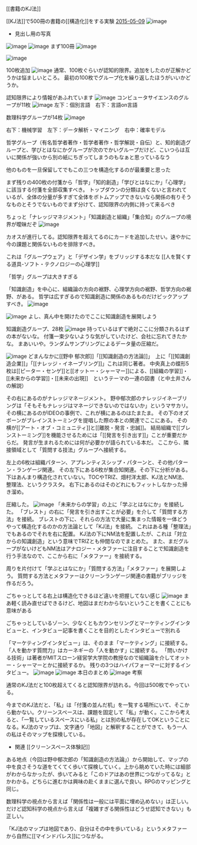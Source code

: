 
[[書籍のKJ法]]

[[KJ法]]で500冊の書籍の[[構造化]]をする実験 [2015-05-09](https://www.facebook.com/nishiohirokazu/posts/10205912200340678)
![image](https://gyazo.com/5d3368e7260d513c2ce28960487f820d/thumb/1000)
- 見出し用の写真



![image](https://gyazo.com/a0f6a93ec2889e1e9fe94e8e988fc85b/thumb/1000)
![image](https://gyazo.com/b855961bca95759c70ba3f0958b3ef28/thumb/1000)
まず100冊
![image](https://gyazo.com/41ee7b244f65bb0e7493752fec9c6087/thumb/1000)

![image](https://gyazo.com/5d3368e7260d513c2ce28960487f820d/thumb/1000)

100枚追加
![image](https://gyazo.com/0c7f1503d7318648dd7492411b24ebd4/thumb/1000)
通常、100枚ぐらいが認知的限界。追加をしたのが正解かどうかは悩ましいところ。
最初の100枚でグループ化を繰り返したほうがいいかどうか。

認知限界により情報があふれています
![image](https://gyazo.com/de9393ed5e531240530b202160259922/thumb/1000)
コンビュータサイエンスのグループが11枚
![image](https://gyazo.com/0ba0b672d99965e3b652336c9823bf28/thumb/1000)
左下：個別言語　右下：言語on言語

数理科学グループが14枚
![image](https://gyazo.com/17ba66ec397920300631123a9bf3716c/thumb/1000)

右下：機械学習　左下：データ解析・マイニング　右中：確率モデル

哲学グループ（有名哲学者著作・哲学者著作・哲学解説・自伝）と、知的創造グループと、学びとはなにかグループが次のでかいグループだけど、こいつらは互いに関係が強いから別の紙にちぎってしまうのもなぁと思っているなう

他のものを一旦保留してでもこの三つを構造化するのが最重要と思った

まず残りの400枚の付箋から「哲学」「知的創造」「学びとはなにか」「心理学」に該当する付箋を全部収集すべき。
トップダウンの分類は良くないと言われているが、全体の分量が多すぎて全体をボトムアップできないなら関係の有りそうなものとそうでないものでまず分けて、認知限界の内側に持って来るべき

ちょっと「ナレッジマネジメント」「知識創造と組織」「集合知」のグループの境界が曖昧だぞ
![image](https://gyazo.com/e12144fef486f63e1d5efdb3e375dde6/thumb/1000)

カオスが進行してる。認知限界を超えてるのにカードを追加したせい。速やかに今の課題と関係ないものを排除すべき。

これは「グループウェア」と「デザイン学」をブリッジする本だな [[人を賢くする道具-ソフト・テクノロジーの心理学]]

「哲学」グループは大きすぎる

「知識創造」を中心に、組織論の方向の裾野、心理学方向の裾野、哲学方向の裾野、がある。
哲学は広すぎるので知識創造に関係のあるものだけピックアップすべき。
![image](https://gyazo.com/95155bb302795958f8f7db89e0059991/thumb/1000)

![image](https://gyazo.com/573dc2e9fd48b921f29b11005f6ca55e/thumb/1000)
よし、真ん中を開けたのでここに知識創造を展開しよう

知識創造グループ、28枚
![image](https://gyazo.com/000b05b148038a908fbbdb88468d4d56/thumb/1000)
持っているはずで絶対ここに分類されるはずの本がないな。
付箋一束少ないような気がしていたけど、会社に忘れてきたかな。
まあいいや。ランダムサンプリングによるデータ量の圧縮だ。

![image](https://gyazo.com/fba3db6a9bb3bfe7a8603e66d3361715/thumb/1000)
どまんなかに[[野中 郁次郎]]「[[知識創造の方法論]]」　上に「[[知識創造企業]]」「[[ナレッジ・イネーブリング]]」これは同じ著者。
中央真上の蝶形5枚は[[ピーター・センゲ]]と[[オットー・シャーマー]]による、[[組織の学習]]・[[未来からの学習]]・[[未来の出現]]　というテーマの一連の図書（と中土井さんの解説）

その右にあるのがナレッジマネージメント。
野中郁次郎のナレッジイネーブリングは「そもそもナレッジはマネージできないのではないか」というマサカリ。
その横にあるのがIDEOの事例で、これが横にあるのはたまたま。
その下のオズボーンがブレインストーミングを提唱した際の本との関連でここにある。
その横が[[アート・オブ・コミュニティ]]と[[離脱・発言・忠誠]]。
結局組織で[[ブレンストーミング]]を機能させるためには「[[発言を引き出す]]」ことが重要だからだ。
発言が生まれるためには何が必要かが語られている本だ。
ここから、隣接領域として「質問する技法」グループへ接続する。

左上の6枚は組織パターン、アプレンティスシップ・パターンと、その他パターン・ランゲージ関連。
その左下にある6枚が集合知関連。その下に分析がある。
下はあんまり構造化されていない。TOCやTRIZ、畑村洋太郎、KJ法とNM法、整理法、というクラスタ。
右下にあるのはそのどれにもフィットしなかった掃き溜め。

圧縮した。
![image](https://gyazo.com/a092c8ed6ea21a07847758a7141ecdca/thumb/1000)
「未来からの学習」の上に「学ぶとはなにか」を接続した。
「ブレスト」の右に「発言を引き出すことが必要」を介して「質問する方法」を接続。
ブレストの下に、それらの方法で大量に集まった情報を一体どうやって構造化するのかの方法論として「KJ法」を接続。
これはある種「整理法」でもあるのでそれを右に配置。
KJ法の下にNM法を配置したが、これは「対立からの知識創造」という意味でTRIZとも仲間なのでまとめた。
また、まだグループがないけどもNM法はアナロジー・メタファーに注目することで知識創造を行う手法なので、ここから右に「メタファー」を接続する。

周りを片付けて「学ぶとはなにか」「質問する方法」「メタファー」を展開しよう。
質問する方法とメタファーはクリーンランゲージ関連の書籍がブリッジを作るだろう。

ごちゃっとしてる右上は構造化できるほど違いを把握してない感じ
![image](https://gyazo.com/952fd16b861b588ee3c8707769cbfbc9/thumb/1000)
まあ軽く読み直せばできるけど、地図はまだわからないということを書くことにも意味がある

ごちゃっとしているゾーン、少なくともカウンセリングとマーケティングインタビューと、インタビュー記事を書くことを目的としたインタビューで別れる

「マーケティングインタビュー」は、そのまま「マーケティング」に接続する。
「人を動かす質問力」はカーネギーの「人を動かす」に接続する。
「問いかける技術」は著者がMITスローン経営学大学院の教授なので組織論を介してオットー・シャーマーとかに接続するか。
残りの3つはハイパフォーマーに対するインタビュー。
![image](https://gyazo.com/87508ce32a2886bb13c8d11d38d919cf/thumb/1000)
![image](https://gyazo.com/47c52bda569b5f60d235fff95274eaa7/thumb/1000)
本日のまとめ
![image](https://gyazo.com/b9e06fb11c3e243dd259ee892a3feab4/thumb/1000)
考察

通常のKJ法だと100枚超えてくると認知限界が訪れる。今回は500枚でやっている。

今までのKJ法だと、「私」は「付箋の並んだ机」を一覧する場所にいて、そこから動かない。クリーンスペースは、課題を固定して「私」が動く。ここから考えると、「一覧しているスペースにいる私」とは別の私が存在してOKということになる。KJ法のマップは、文字通り「地図」と解釈することができて、もう一人の私はそのマップを探検している。
- 関連 [[クリーンスペース体験記]]

ある地点（今回は野中郁次郎の「知識創造の方法論」）から開始して、マップの中を良さそうな道をてくてく歩いて探検していく。上から眺めていた時には細部がわからなかったが、歩いてみると「このドアはあの世界につながってるな」とかわかる。どちらに進むかは興味の赴くままに選んで良い。RPGのマッピングと同じ。

数理科学の視点から言えば「関係性は一般には平面に埋め込めない」は正しい。だけど認知科学の視点から言えば「複雑すぎる関係性はどうせ認知できない」も正しい。

「KJ法のマップは地図であり、自分はその中を歩いている」というメタファーから自然に[[マインドパレス]]につながる。